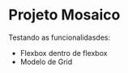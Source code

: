 # Projeto Mosaico


Testando as funcionalidasdes:

  - Flexbox dentro de flexbox
  - Modelo de Grid
